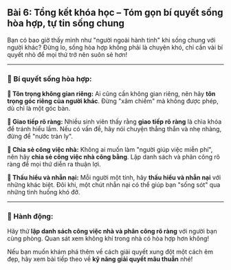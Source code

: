 ## Bài 6: Tổng kết khóa học – Tóm gọn bí quyết sống hòa hợp, tự tin sống chung

Bạn có bao giờ thấy mình như "người ngoài hành tinh" khi sống chung với người khác? Đừng lo, sống hòa hợp không phải là chuyện khó, chỉ cần vài bí quyết nhỏ để mọi thứ trở nên suôn sẻ hơn!

---

### 📌 Bí quyết sống hòa hợp:

**🔹 Tôn trọng không gian riêng:**
Ai cũng cần không gian riêng, nên hãy **tôn trọng góc riêng của người khác**. Đừng "xâm chiếm" mà không được phép, dù chỉ là một góc bàn.

**🔹 Giao tiếp rõ ràng:**
Nhiều sinh viên thấy rằng **giao tiếp rõ ràng** là chìa khóa để tránh hiểu lầm. Nếu có vấn đề, hãy nói chuyện thẳng thắn và nhẹ nhàng, đừng để "nước tràn ly".

**🔹 Chia sẻ công việc nhà:**
Không ai muốn làm "người giúp việc miễn phí", nên hãy **chia sẻ công việc nhà công bằng**. Lập danh sách và phân công rõ ràng để mọi thứ diễn ra thuận lợi.

**🔹 Thấu hiểu và nhẫn nại:**
Mỗi người một tính, hãy **thấu hiểu và nhẫn nại** với những khác biệt. Đôi khi, một chút nhẫn nại có thể giúp bạn "sống sót" qua những tình huống khó đỡ.

---

### 🚀 Hành động:

Hãy thử **lập danh sách công việc nhà và phân công rõ ràng** với người bạn cùng phòng. Quan sát xem không khí trong nhà có hòa hợp hơn không!

Nếu bạn muốn khám phá thêm về cách giải quyết xung đột một cách êm đẹp, hãy xem bài tiếp theo về **kỹ năng giải quyết mâu thuẫn** nhé!